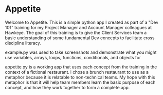 # Appetite

Welcome to Appetite. This is a simple python app I created as part of a "Dev 101" training for my Project Manager and Account Manager colleagues at Hawkeye. The goal of this training is to give the Client Services team a basic understanding of some fundamental Dev concepts to facilitate cross discipline literacy. 

example.py was used to take screenshots and demonstrate what you might use variables, arrays, loops, functions, conditionals, and objects for

appetite.py is a working app that uses each concept from the training in the context of a fictional restaurant. I chose a brunch restaurant to use as a metaphor because it is relatable to non-technical teams. My hope with this metaphor is that it will help team members learn the basic purpose of each concept, and how they work together to form a complete app. 
